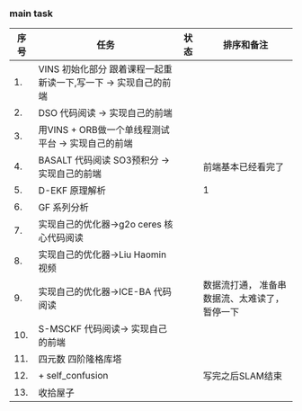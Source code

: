 <!--
 * @Author: Liu Weilong
 * @Date: 2021-05-09 22:00:08
 * @LastEditors: Liu Weilong
 * @LastEditTime: 2021-05-10 21:37:03
 * @Description: 
-->

### main task

序号|任务|状态|排序和备注
---|---|---|---
1.  |VINS 初始化部分 跟着课程一起重新读一下,写一下 -> 实现自己的前端||
2.  |DSO 代码阅读  -> 实现自己的前端||
3.  |用VINS + ORB做一个单线程测试平台 -> 实现自己的前端||
4.  |BASALT 代码阅读 SO3预积分 -> 实现自己的前端||前端基本已经看完了
5.  |D-EKF 原理解析||1
6.  |GF 系列分析 ||
7.  |实现自己的优化器->g2o ceres 核心代码阅读||
8.  |实现自己的优化器->Liu Haomin 视频 ||
9.  |实现自己的优化器->ICE-BA 代码阅读||数据流打通， 准备串数据流、太难读了，暂停一下
10. |S-MSCKF 代码阅读-> 实现自己的前端||
11. |四元数 四阶隆格库塔||
12. |+ self_confusion ||写完之后SLAM结束
13. |收拾屋子||